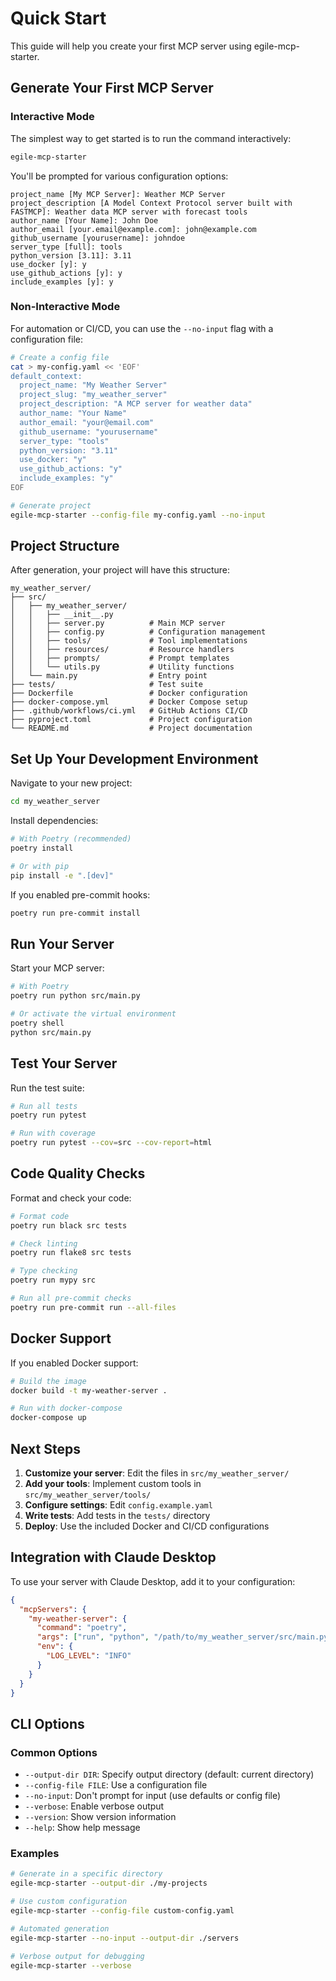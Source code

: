 # Quick Start

This guide will help you create your first MCP server using egile-mcp-starter.

## Generate Your First MCP Server

### Interactive Mode

The simplest way to get started is to run the command interactively:

```bash
egile-mcp-starter
```

You'll be prompted for various configuration options:

```
project_name [My MCP Server]: Weather MCP Server
project_description [A Model Context Protocol server built with FASTMCP]: Weather data MCP server with forecast tools
author_name [Your Name]: John Doe
author_email [your.email@example.com]: john@example.com
github_username [yourusername]: johndoe
server_type [full]: tools
python_version [3.11]: 3.11
use_docker [y]: y
use_github_actions [y]: y
include_examples [y]: y
```

### Non-Interactive Mode

For automation or CI/CD, you can use the `--no-input` flag with a configuration file:

```bash
# Create a config file
cat > my-config.yaml << 'EOF'
default_context:
  project_name: "My Weather Server"
  project_slug: "my_weather_server"
  project_description: "A MCP server for weather data"
  author_name: "Your Name"
  author_email: "your@email.com"
  github_username: "yourusername"
  server_type: "tools"
  python_version: "3.11"
  use_docker: "y"
  use_github_actions: "y"
  include_examples: "y"
EOF

# Generate project
egile-mcp-starter --config-file my-config.yaml --no-input
```

## Project Structure

After generation, your project will have this structure:

```
my_weather_server/
├── src/
│   ├── my_weather_server/
│   │   ├── __init__.py
│   │   ├── server.py          # Main MCP server
│   │   ├── config.py          # Configuration management
│   │   ├── tools/             # Tool implementations
│   │   ├── resources/         # Resource handlers
│   │   ├── prompts/           # Prompt templates
│   │   └── utils.py           # Utility functions
│   └── main.py                # Entry point
├── tests/                     # Test suite
├── Dockerfile                 # Docker configuration
├── docker-compose.yml         # Docker Compose setup
├── .github/workflows/ci.yml   # GitHub Actions CI/CD
├── pyproject.toml             # Project configuration
└── README.md                  # Project documentation
```

## Set Up Your Development Environment

Navigate to your new project:

```bash
cd my_weather_server
```

Install dependencies:

```bash
# With Poetry (recommended)
poetry install

# Or with pip
pip install -e ".[dev]"
```

If you enabled pre-commit hooks:

```bash
poetry run pre-commit install
```

## Run Your Server

Start your MCP server:

```bash
# With Poetry
poetry run python src/main.py

# Or activate the virtual environment
poetry shell
python src/main.py
```

## Test Your Server

Run the test suite:

```bash
# Run all tests
poetry run pytest

# Run with coverage
poetry run pytest --cov=src --cov-report=html
```

## Code Quality Checks

Format and check your code:

```bash
# Format code
poetry run black src tests

# Check linting
poetry run flake8 src tests

# Type checking
poetry run mypy src

# Run all pre-commit checks
poetry run pre-commit run --all-files
```

## Docker Support

If you enabled Docker support:

```bash
# Build the image
docker build -t my-weather-server .

# Run with docker-compose
docker-compose up
```

## Next Steps

1. **Customize your server**: Edit the files in `src/my_weather_server/`
2. **Add your tools**: Implement custom tools in `src/my_weather_server/tools/`
3. **Configure settings**: Edit `config.example.yaml`
4. **Write tests**: Add tests in the `tests/` directory
5. **Deploy**: Use the included Docker and CI/CD configurations

## Integration with Claude Desktop

To use your server with Claude Desktop, add it to your configuration:

```json
{
  "mcpServers": {
    "my-weather-server": {
      "command": "poetry",
      "args": ["run", "python", "/path/to/my_weather_server/src/main.py"],
      "env": {
        "LOG_LEVEL": "INFO"
      }
    }
  }
}
```

## CLI Options

### Common Options

- `--output-dir DIR`: Specify output directory (default: current directory)
- `--config-file FILE`: Use a configuration file
- `--no-input`: Don't prompt for input (use defaults or config file)
- `--verbose`: Enable verbose output
- `--version`: Show version information
- `--help`: Show help message

### Examples

```bash
# Generate in a specific directory
egile-mcp-starter --output-dir ./my-projects

# Use custom configuration
egile-mcp-starter --config-file custom-config.yaml

# Automated generation
egile-mcp-starter --no-input --output-dir ./servers

# Verbose output for debugging
egile-mcp-starter --verbose
```
